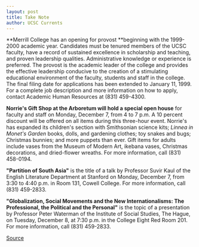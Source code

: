 ```yaml
---
layout: post
title: Take Note
author: UCSC Currents
---
```


**Merrill College has an opening for provost **beginning with the 1999-2000 academic year. Candidates must be tenured members of the UCSC faculty, have a record of sustained excellence in scholarship and teaching, and proven leadership qualities. Administrative knowledge or experience is preferred. The provost is the academic leader of the college and provides the effective leadership conducive to the creation of a stimulating educational environment of the faculty, students and staff in the college. The final filing date for applications has been extended to January 11, 1999. For a complete job description and more information on how to apply, contact Academic Human Resources at (831) 459-4300.

**Norrie's Gift Shop at the Arboretum will hold a special open house** for faculty and staff on Monday, December 7, from 4 to 7 p.m. A 10 percent discount will be offered on all items during this three-hour event. Norrie's has expanded its children's section with Smithsonian science kits; _Linnea in Monet's Garden_ books, dolls, and gardening clothes; toy snakes and bugs; Christmas bunnies; and more puppets than ever. Gift items for adults include vases from the Museum of Modern Art, ikebana vases, Christmas decorations, and dried-flower wreaths. For more information, call (831) 458-0194.

**"Partition of South Asia"** is the title of a talk by Professor Suvir Kaul of the English Literature Department at Stanford on Monday, December 7, from 3:30 to 4:40 p.m. in Room 131, Cowell College. For more information, call (831) 459-2833.

**"Globalization, Social Movements and the New Internationalisms: The Professional, the Political and the Personal"** is the topic of a presentation by Professor Peter Waterman of the Institute of Social Studies, The Hague, on Tuesday, December 8, at 7:30 p.m. in the College Eight Red Room 201. For more information, call (831) 459-2833.

[Source](http://www1.ucsc.edu/oncampus/currents/98-99/12-07/takenote.htm "Permalink to Take Note; 12-07-98")
